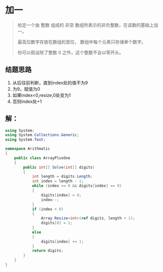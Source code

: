 # 加一

> 给定一个由 整数 组成的 非空 数组所表示的非负整数，在该数的基础上加一。
>
> 最高位数字存放在数组的首位， 数组中每个元素只存储单个数字。
>
> 你可以假设除了整数 0 之外，这个整数不会以零开头。
>

## 结题思路

1. 从后往前判断，直到index处的值不为9
2. 为9，赋值为0
3. 如果index<0,resize,0处变为1
4. 否则index处+1


## 解：

```c#
using System;
using System.Collections.Generic;
using System.Text;

namespace Arithmatic
{
    public class ArrayPlusOne
    {
        public int[] Solve(int[] digits)
        {
            int length = digits.Length;
            int index = length - 1;
            while (index >= 0 && digits[index] == 9)
            {
                digits[index] = 0;
                index--;
            }
            if (index < 0)
            {
                Array.Resize<int>(ref digits, length + 1);
                digits[0] = 1;
            }
            else
            {
                digits[index] += 1;
            }
            return digits;
        }
    }
}

```





